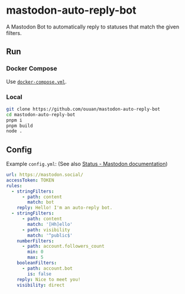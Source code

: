 # mastodon-auto-reply-bot

A Mastodon Bot to automatically reply to statuses that match the given filters.

## Run

### Docker Compose

Use [`docker-compose.yml`](docker-compose.yml).

### Local

```bash
git clone https://github.com/ouuan/mastodon-auto-reply-bot
cd mastodon-auto-reply-bot
pnpm i
pnpm build
node .
```

## Config

Example `config.yml`: (See also [Status - Mastodon documentation](https://docs.joinmastodon.org/entities/Status/))

```yaml
url: https://mastodon.social/
accessToken: TOKEN
rules:
  - stringFilters:
      - path: content
        match: bot
    reply: Hello! I'm an auto-reply bot.
  - stringFilters:
      - path: content
        match: '[Hh]ello'
      - path: visibility
        match: '^public$'
    numberFilters:
      - path: account.followers_count
        min: 0
        max: 5
    booleanFilters:
      - path: account.bot
        is: false
    reply: Nice to meet you!
    visibility: direct
```
